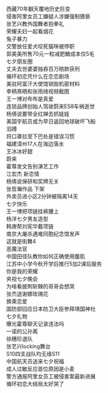西藏70年翻天覆地历史巨变  
侵害阿里女员工嫌疑人涉嫌强制猥亵  
张艺兴教外国舞者抱拳礼  
荣耀夫妇一起看烟花  
兔子暴力  
交警放任爱犬咬死猫咪被停职  
郭美美所售70元一粒减肥糖成本仅5毛  
七夕朋友圈  
丈夫去世婆婆独吞百万赔款获刑  
循环初恋凭什么在恋恋剧场  
美驻阿富汗大使馆销毁机密材料  
李柄熹晒和张雨绮视频截图  
王一博对布布是真爱  
连锁品牌创始人驾驶蔚来ES8车祸逝世  
杨倩说要带全红婵去抓娃娃  
美国宇航员或为早日返回地球破坏飞船  
滔搏  
将口罩拉至下巴处是错误习惯  
福建漳州17人在海边落水  
王冰冰好甜  
蔚来  
霍尊发文告别演艺工作  
江宏杰 新恋情  
杨倩说保研和奖牌无关  
张哲瀚作品 下架  
外卖员进小区2分钟被隔离14天  
七夕快乐  
王一博把项链挂裤腰上  
杨洋七夕男友造型  
韩庚帮刘宪华戴项链  
南京大屠杀遇难同胞纪念馆发声  
这就是街舞4  
恶魔法官  
中国田径队教你如何正确使用腹肌  
江苏中小学今秋开学后推行5加2课后服务  
你是我的荣耀  
央视七夕晚会  
为啥看披荆斩棘的哥哥会想哭  
张杰送谢娜玫瑰花  
换乘恋爱  
国防部回应日本防卫大臣参拜靖国神社  
七夕礼物  
曝光霍尊聊天记录违法吗  
一诺的公孙离  
徐穗珍退队  
张艺兴locking舞台  
S10四支战队均无缘S11  
中国航天员送来七夕祝福  
成人过敏反应首位原因是小麦  
警方通报阿里女员工被侵害案最新进展  
循环初恋大结局太好哭了  
